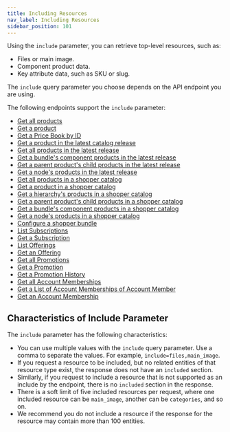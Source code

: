 ```yaml
---
title: Including Resources 
nav_label: Including Resources
sidebar_position: 101
---
```


Using the `include` parameter, you can retrieve top-level resources, such as:

- Files or main image.
- Component product data.
- Key attribute data, such as SKU or slug.

The `include` query parameter you choose depends on the API endpoint you are using. 

The following endpoints support the `include` parameter:

- [Get all products](/docs/api/pxm/products/get-all-products)
- [Get a product](/docs/api/pxm/products/get-product)
- [Get a Price Book by ID](/docs/api/pxm/pricebooks/get-pricebook-by-id)
- [Get a product in the latest catalog release](/docs/api/pxm/catalog/get-product)
- [Get all products in the latest release](/docs/api/pxm/catalog/get-all-products)
- [Get a bundle's component products in the latest release](/docs/api/pxm/catalog/get-component-product-i-ds)
- [Get a parent product's child products in the latest release](/docs/api/pxm/catalog/get-child-products)
- [Get a node's products in the latest release](/docs/api/pxm/catalog/get-products-for-node)
- [Get all products in a shopper catalog](/docs/api/pxm/catalog/get-by-context-all-products)
- [Get a product in a shopper catalog](/docs/api/pxm/catalog/get-by-context-product)
- [Get a hierarchy's products in a shopper catalog](/docs/api/pxm/catalog/get-by-context-products-for-hierarchy)
- [Get a parent product's child products in a shopper catalog](/docs/api/pxm/catalog/get-by-context-child-products)
- [Get a bundle's component products in a shopper catalog](/docs/api/pxm/catalog/get-by-context-component-product-i-ds)
- [Get a node's products in a shopper catalog](/docs/api/pxm/catalog/get-by-context-products-for-node)
- [Configure a shopper bundle](/docs/api/pxm/catalog/configure-by-context-product)
- [List Subscriptions](/docs/api/subscriptions/list-subscriptions)
- [Get a Subscription](/docs/api/subscriptions/get-subscription)
- [List Offerings](/docs/api/subscriptions/list-offerings)
- [Get an Offering](/docs/api/subscriptions/get-offering)
- [Get all Promotions](/docs/api/promotions/get-all-promotions)
- [Get a Promotion](/docs/api/promotions/get-a-promotion)
- [Get a Promotion History](/docs/api/promotions/get-a-promotion-history)
- [Get all Account Memberships](/docs/api/accounts/get-v-2-accounts-account-id-account-memberships)
- [Get a List of Account Memberships of Account Member](/docs/api/accounts/get-v-2-account-members-account-member-id-account-memberships)
- [Get an Account Membership](/docs/api/accounts/get-v-2-accounts-account-id-account-memberships-membership-id)

## Characteristics of Include Parameter

The `include` parameter has the following characteristics:

- You can use multiple values with the `include` query parameter. Use a comma to separate the values. For example, `include=files,main_image`.
- If you request a resource to be included, but no related entities of that resource type exist, the response does not have an `included` section.
- Similarly, if you request to include a resource that is not supported as an include by the endpoint, there is no `included` section in the response.
- There is a soft limit of five included resources per request, where one included resource can be `main_image`, another can be `categories`, and so on.
- We recommend you do not include a resource if the response for the resource may contain more than 100 entities.

